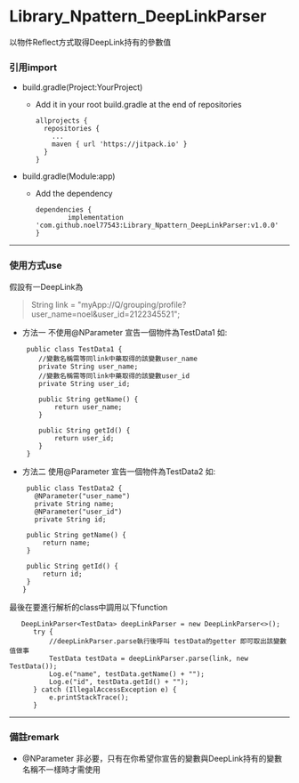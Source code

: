 # Library_Npattern_DeepLinkParser
以物件Reflect方式取得DeepLink持有的參數值



### 引用import
- build.gradle(Project:YourProject)
  - Add it in your root build.gradle at the end of repositories

        allprojects {
          repositories {
            ...
            maven { url 'https://jitpack.io' }
          }
        }
    
    
- build.gradle(Module:app)
  - Add the dependency
  
        dependencies {
                implementation 'com.github.noel77543:Library_Npattern_DeepLinkParser:v1.0.0'
        }

---

### 使用方式use
假設有一DeepLink為

> String link = "myApp://Q/grouping/profile?user_name=noel&user_id=2122345521";

- 方法一 不使用@NParameter
  宣告一個物件為TestData1
  如:
     
       public class TestData1 {
          //變數名稱需等同link中藥取得的該變數user_name
          private String user_name;
          //變數名稱需等同link中藥取得的該變數user_id
          private String user_id;

          public String getName() {
              return user_name;
          }

          public String getId() {
              return user_id;
          }
       }
  
  

- 方法二 使用@Parameter
  宣告一個物件為TestData2
  如:
     
       public class TestData2 {
         @NParameter("user_name")
         private String name;
         @NParameter("user_id")
         private String id;

       public String getName() {
           return name;
       }

       public String getId() {
           return id;
       }
      }

最後在要進行解析的class中調用以下function
       
       DeepLinkParser<TestData> deepLinkParser = new DeepLinkParser<>();
          try {
              //deepLinkParser.parse執行後呼叫 testData的getter 即可取出該變數值做事
              TestData testData = deepLinkParser.parse(link, new TestData());
              Log.e("name", testData.getName() + "");
              Log.e("id", testData.getId() + "");
          } catch (IllegalAccessException e) {
              e.printStackTrace();
          }
  

---

### 備註remark
- @NParameter 非必要，只有在你希望你宣告的變數與DeepLink持有的變數名稱不一樣時才需使用


